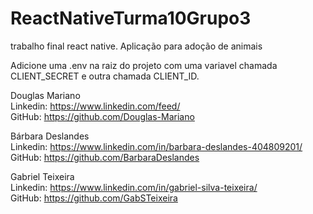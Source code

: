 # ReactNativeTurma10Grupo3
trabalho final react native. Aplicação para adoção de animais


Adicione uma .env na raiz do projeto com uma variavel chamada CLIENT_SECRET e outra chamada CLIENT_ID.


Douglas Mariano  
Linkedin: https://www.linkedin.com/feed/  
GitHub: https://github.com/Douglas-Mariano  
  
Bárbara Deslandes  
Linkedin: https://www.linkedin.com/in/barbara-deslandes-404809201/  
GitHub: https://github.com/BarbaraDeslandes  
  
Gabriel Teixeira   
Linkedin: https://www.linkedin.com/in/gabriel-silva-teixeira/  
GitHub: https://github.com/GabSTeixeira  




